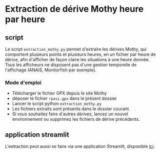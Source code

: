 # Extraction de dérive Mothy heure par heure
## script
Le script `extraction_mothy.py` permet d'extraire les dérives Mothy, qui comportent plusieurs points et plusieurs heures, en un fichier par heure de dérive, afin d'afficher de façon claire les situations à une heure donnée.
Tous les afficheurs ne disposent pas d'une gestion temporelle de l'affichage (ANAIS, Monitorfish par exemple).
### Mode d'emploi
- Télécharger le fichier GPX depuis le site Mothy
- déposer le fichier `rposi.gpx` dans le présent dossier
- Lancer le script python `extraction_mothy.py`
- Les fichiers extraits sont présents dans le dossier courant.
- Si vous souhaitez faire d'autres dérives, lancez un nouvel environnement ou supprimez les fichiers de dérive précédents.
## application streamlit
L'extraction peut aussi se faire via une application Streamlit, disponible [ici](https://mothyhoraire.streamlit.app/).